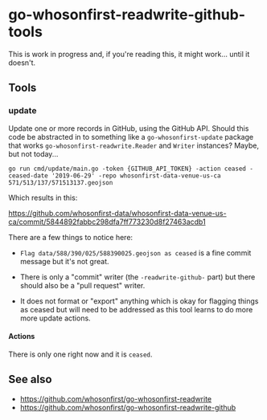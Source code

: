 # go-whosonfirst-readwrite-github-tools

This is work in progress and, if you're reading this, it might work... until it doesn't.

## Tools

### update

Update one or more records in GitHub, using the GitHub API. Should this code be abstracted in to something like a `go-whosonfirst-update` package that works `go-whosonfirst-readwrite.Reader` and `Writer` instances? Maybe, but not today...

```
go run cmd/update/main.go -token {GITHUB_API_TOKEN} -action ceased -ceased-date '2019-06-29' -repo whosonfirst-data-venue-us-ca 571/513/137/571513137.geojson
```

Which results in this:

https://github.com/whosonfirst-data/whosonfirst-data-venue-us-ca/commit/5844892fabbc298dfa7ff773230d8f27463acdb1

There are a few things to notice here:

* `Flag data/588/390/025/588390025.geojson as ceased` is a fine commit message but it's not great.

* There is only a "commit" writer (the `-readwrite-github-` part) but there should also be a "pull request" writer.

* It does not format or "export" anything which is okay for flagging things as ceased but will need to be addressed as this tool learns to do more more update actions.

#### Actions

There is only one right now and it is `ceased`.

## See also

* https://github.com/whosonfirst/go-whosonfirst-readwrite
* https://github.com/whosonfirst/go-whosonfirst-readwrite-github